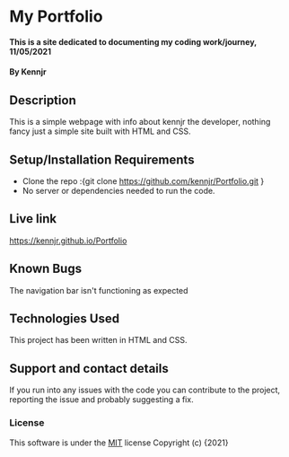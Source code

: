 # My Portfolio
#### This is a site dedicated to documenting my coding work/journey, 11/05/2021
#### By **Kennjr**
## Description
This is a simple webpage with info about kennjr the developer, nothing fancy just a simple site built with HTML and CSS.
## Setup/Installation Requirements
* Clone the repo :{git clone https://github.com/kennjr/Portfolio.git }
* No server or dependencies needed to run the code.
## Live link
https://kennjr.github.io/Portfolio
## Known Bugs
The navigation bar isn't functioning as expected
## Technologies Used
This project has been written in HTML and CSS.
## Support and contact details
If you run into any issues with the code you can contribute to the project, reporting the issue and probably suggesting a fix.
### License
This software is under the [MIT](LICENSE) license
Copyright (c) {2021} 